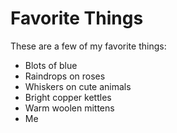 # Favorite Things

These are a few of my favorite things:

- Blots of blue
- Raindrops on roses
- Whiskers on cute animals
- Bright copper kettles
- Warm woolen mittens
- Me
